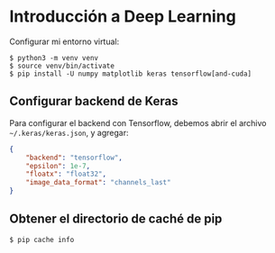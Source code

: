 # Introducción a Deep Learning

Configurar mi entorno virtual:

```console
$ python3 -m venv venv
$ source venv/bin/activate
$ pip install -U numpy matplotlib keras tensorflow[and-cuda]
```

## Configurar backend de Keras

Para configurar el backend con Tensorflow, debemos abrir el archivo `~/.keras/keras.json`, y agregar:

```json
{
    "backend": "tensorflow",
    "epsilon": 1e-7,
    "floatx": "float32",
    "image_data_format": "channels_last"
}
```

## Obtener el directorio de caché de pip

```console
$ pip cache info
```
